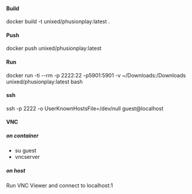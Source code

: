 #### Build
docker build -t unixed/phusionplay:latest .

#### Push
docker push unixed/phusionplay:latest

#### Run
docker run -ti --rm -p 2222:22 -p5901:5901 -v ~/Downloads:/Downloads unixed/phusionplay:latest bash

#### ssh
ssh -p 2222 -o UserKnownHostsFile=/dev/null guest@localhost

#### VNC
##### on container
 * su guest
 * vncserver
##### on host
Run VNC Viewer and connect to localhost:1
